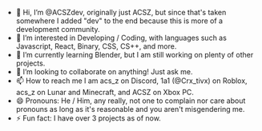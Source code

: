 - 👋 Hi, I’m @ACSZdev, originally just ACSZ, but since that's taken somewhere I added "dev" to the end because this is more of a development community.
- 👀 I’m interested in Developing / Coding, with languages such as Javascript, React, Binary, CSS, CS++, and more.
- 🌱 I’m currently learning Blender, but I am still working on plenty of other projects.
- 💞️ I’m looking to collaborate on anything! Just ask me.
- 📫 How to reach me I am acs_z on Discord, 1a1 (@Crx_tivx) on Roblox, acs_z on Lunar and Minecraft, and ACSZ on Xbox PC.
- 😄 Pronouns: He / Him, any really, not one to complain nor care about pronouns as long as it's reasonable and you aren't misgendering me.
- ⚡ Fun fact: I have over 3 projects as of now.

<!---
ACSZdev/ACSZdev is a ✨ special ✨ repository because its `README.md` (this file) appears on your GitHub profile.
You can click the Preview link to take a look at your changes.
--->
